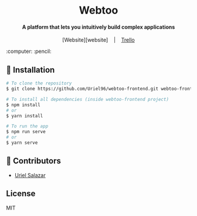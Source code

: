 <h1 align="center">
  <br>
    Webtoo
  <br>
</h1>
<h4 align="center">A platform that lets you intuitively build complex applications</h4>

<div align="center">

[Website][website]
&nbsp;&nbsp;&nbsp;|&nbsp;&nbsp;&nbsp;
[Trello][trello]

</div>
:computer: :pencil: 

## :rocket: Installation
```bash
# To clone the repository
$ git clone https://github.com/Uriel96/webtoo-frontend.git webtoo-frontend

# To install all dependencies (inside webtoo-frontend project)
$ npm install
# or
$ yarn install

# To run the app
$ npm run serve
# or
$ yarn serve
```

## :busts_in_silhouette: Contributors
- [Uriel Salazar](https://github.com/Uriel96)

## License
MIT

<!--
External Links
-->
[wiki]:https://webtoo-5163b.firebaseapp.com/
[trello]:https://trello.com/b/qmRmp4yS/webtoo/
